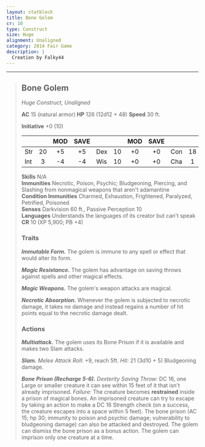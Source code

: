 ```yaml
---
layout: statblock
title: Bone Golem
cr: 10
type: Construct
size: Huge
alignment: Unaligned
category: 2014 Fair Game
description: |
  Creation by Falky44
---
```


___
> ## Bone Golem
> *Huge Construct, Unaligned*
> 
> **AC** 15 (natural armor) **HP** 126 (12d12 + 48) **Speed** 30 ft.
> 
> **Initiative** +0 (10)
>
> | | | MOD | SAVE | | | MOD | SAVE | | | MOD | SAVE |
> |:--|:-:|:----:|:----:|:--|:-:|:----:|:----:|:--|:-:|:----:|:----:|
> |Str| 20| +5 | +5 |Dex| 10| +0 | +0 |Con| 18| +4 | +4 |
> |Int| 3| -4 | -4 |Wis| 10| +0 | +0 |Cha| 1| -5 | -5 |
>
> **Skills** N/A  
> **Immunities** Necrotic, Poison, Psychic; Bludgeoning, Piercing, and Slashing from nonmagical weapons that aren't adamantine  
> **Condition Immunities** Charmed, Exhaustion, Frightened, Paralyzed, Petrified, Poisoned  
> **Senses** Darkvision 60 ft., Passive Perception 10  
> **Languages** Understands the languages of its creator but can't speak  
> **CR** 10 (XP 5,900; PB +4)
>
> ### Traits
>
> ***Immutable Form.*** The golem is immune to any spell or effect that would alter its form.
>
> ***Magic Resistance.*** The golem has advantage on saving throws against spells and other magical effects.
>
> ***Magic Weapons.*** The golem's weapon attacks are magical.
>
> ***Necrotic Absorption.*** Whenever the golem is subjected to necrotic damage, it takes no damage and instead regains a number of hit points equal to the necrotic damage dealt.
>
> ### Actions
>
> ***Multiattack.*** The golem uses its Bone Prison if it is available and makes two Slam attacks.
>
> ***Slam.*** *Melee Attack Roll:* +9, reach 5ft. *Hit:* 21 (3d10 + 5) Bludgeoning damage.
>
> ***Bone Prison (Recharge 5-6).*** *Dexterity Saving Throw:* DC 16, one Large or smaller creature it can see within 15 feet of it that isn't already imprisoned. *Failure:* The creature becomes **restrained** inside a prison of magical bones. An imprisoned creature can try to escape by taking an action to make a DC 16 Strength check (on a success, the creature escapes into a space within 5 feet). The bone prison (AC 15; hp 30; immunity to poison and psychic damage; vulnerability to bludgeoning damage) can also be attacked and destroyed. The golem can dismiss the bone prison as a bonus action. The golem can imprison only one creature at a time.
